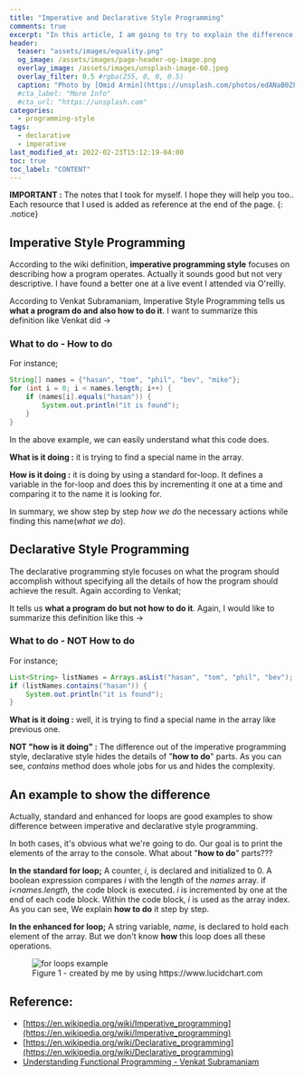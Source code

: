 ```yaml
---
title: "Imperative and Declarative Style Programming"
comments: true
excerpt: "In this article, I am going to try to explain the difference between imperative and declarative style programming"
header:
  teaser: "assets/images/equality.png"
  og_image: /assets/images/page-header-og-image.png
  overlay_image: /assets/images/unsplash-image-60.jpeg
  overlay_filter: 0.5 #rgba(255, 0, 0, 0.5)
  caption: "Photo by [Omid Armin](https://unsplash.com/photos/edANaB0ZFVo) on Unsplash"
  #cta_label: "More Info"
  #cta_url: "https://unsplash.com"
categories:
  - programming-style
tags:
  - declarative
  - imperative
last_modified_at: 2022-02-23T15:12:19-04:00
toc: true
toc_label: "CONTENT"
---
```




**IMPORTANT :** The notes that I took for myself. I hope they will help you too.. Each resource that I used is added as reference at the end of the page.
{: .notice}

## Imperative Style Programming

According to the wiki definition, **imperative programming style** focuses on describing how a program operates. Actually it sounds good but not very descriptive. I have found a better one at a live event I attended via O'reilly.

According to Venkat Subramaniam, Imperative Style Programming tells us **what a program do and also how to do it**. I want to summarize this definition like Venkat did ->

### What to do - How to do

For instance;

```java
String[] names = {"hasan", "tom", "phil", "bev", "mike"};
for (int i = 0; i < names.length; i++) {
    if (names[i].equals("hasan")) {
        System.out.println("it is found");
    }
}
```
In the above example, we can easily understand what this code does.

**What is it doing :** it is trying to find a special name in the array.

**How is it doing :** it is doing by using a standard for-loop. It defines a variable in the for-loop and does this by incrementing it one at a time and comparing it to the name it is looking for.

In summary, we show step by step *how we do* the necessary actions while finding this name(*what we do*).

## Declarative Style Programming

The declarative programming style focuses on what the program should accomplish without specifying all the details of how the program should achieve the result. Again according to Venkat;

It tells us **what a program do but not how to do it**. Again, I would like to summarize this definition like this ->

### What to do - NOT How to do

For instance;

```java
List<String> listNames = Arrays.asList("hasan", "tom", "phil", "bev");
if (listNames.contains("hasan")) {
    System.out.println("it is found");
}
```
**What is it doing :** well, it is trying to find a special name in the array like previous one.

**NOT "how is it doing" :** The difference out of the imperative programming style, declarative style hides the details of "**how to do**" parts. As you can see, *contains* method does whole jobs for us and hides the complexity.

## An example to show the difference

Actually, standard and enhanced for loops are good examples to show difference between imperative and declarative style programming.  

In both cases, it's obvious what we're going to do. Our goal is to print the elements of the array to the console. What about "**how to do**" parts???

**In the standard for loop;** A counter, *i*, is declared and initialized to 0. A boolean expression compares *i* with the length of the *names* array. if *i<names.length*, the code block is executed. *i* is incremented by one at the end of each code block. Within the code block, *i* is used as the array index. As you can see, We explain **how to do** it step by step.

**In the enhanced for loop;** A string variable, *name*, is declared to hold each element of the array. But we don't know **how** this loop does all these operations.

<figure style="width: 600px" class="align-center">
  <img src="{{ site.url }}{{ site.baseurl }}/assets/images/2022-02-23-imperative-and-declarative-programming/forloops.png" alt="for loops example">
  <figcaption>Figure 1 - created by me by using https://www.lucidchart.com </figcaption>
</figure>

## Reference:
* [https://en.wikipedia.org/wiki/Imperative_programming](https://en.wikipedia.org/wiki/Imperative_programming)
* [https://en.wikipedia.org/wiki/Declarative_programming](https://en.wikipedia.org/wiki/Declarative_programming)
* [Understanding Functional Programming - Venkat Subramaniam](https://learning.oreilly.com/live-events/understanding-functional-programming/0636920457435/0636920058831/)
